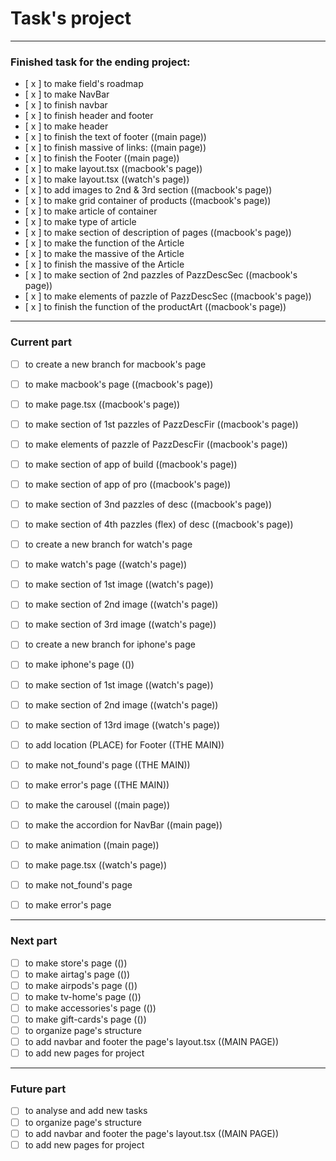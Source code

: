 # Task's project

***

### Finished task for the ending project:

- [ x ] to make field's roadmap
- [ x ] to make NavBar
- [ x ] to finish navbar
- [ x ] to finish header and footer
- [ x ] to make header
- [ x ] to finish the text of footer ((main page))
- [ x ] to finish massive of links: ((main page))
- [ x ] to finish the Footer ((main page))
- [ x ] to make layout.tsx ((macbook's page))
- [ x ] to make layout.tsx ((watch's page))
- [ x ] to add images to 2nd & 3rd section ((macbook's page))
- [ x ] to make grid container of products ((macbook's page))
- [ x ] to make article of container
- [ x ] to make type of article
- [ x ] to make section of description of pages ((macbook's page))
- [ x ] to make the function of the Article 
- [ x ] to make the massive of the Article 
- [ x ] to finish the massive of the Article 
- [ x ] to make section of 2nd pazzles of PazzDescSec ((macbook's page))
- [ x ] to make elements of pazzle of PazzDescSec ((macbook's page))
- [ x ] to finish the function of the productArt ((macbook's page))

***

### Current part

- [ ] to create a new branch for macbook's page

- [ ] to make macbook's page ((macbook's page))
- [ ] to make page.tsx ((macbook's page))

- [ ] to make section of 1st pazzles of PazzDescFir ((macbook's page))
- [ ] to make elements of pazzle of PazzDescFir ((macbook's page))

- [ ] to make section of app of build ((macbook's page))
- [ ] to make section of app of pro ((macbook's page))
- [ ] to make section of 3nd pazzles of desc ((macbook's page))
- [ ] to make section of 4th pazzles (flex) of desc ((macbook's page))



- [ ] to create a new branch for watch's page

- [ ] to make watch's page ((watch's page))
- [ ] to make section of 1st image ((watch's page))
- [ ] to make section of 2nd image ((watch's page))
- [ ] to make section of 3rd image ((watch's page))


- [ ] to create a new branch for iphone's page

- [ ] to make iphone's page (())
- [ ] to make section of 1st image ((watch's page))
- [ ] to make section of 2nd image ((watch's page))
- [ ] to make section of 13rd image ((watch's page))



- [ ] to add location (PLACE) for Footer ((THE MAIN))
- [ ] to make not_found's page ((THE MAIN))
- [ ] to make error's page ((THE MAIN))

- [ ] to make the carousel ((main page))
- [ ] to make the accordion for NavBar ((main page))
- [ ] to make animation ((main page))
- [ ] to make page.tsx ((watch's page))
- [ ] to make not_found's page
- [ ] to make error's page

***

### Next part

- [ ] to make store's page (())
- [ ] to make airtag's page (())
- [ ] to make airpods's page (())
- [ ] to make tv-home's page (())
- [ ] to make accessories's page (())
- [ ] to make gift-cards's page (())
- [ ] to organize page's structure
- [ ] to add navbar and footer the page's layout.tsx ((MAIN PAGE))
- [ ] to add new pages for project

***

### Future part

- [ ] to analyse and add new tasks
- [ ] to organize page's structure
- [ ] to add navbar and footer the page's layout.tsx ((MAIN PAGE))
- [ ] to add new pages for project